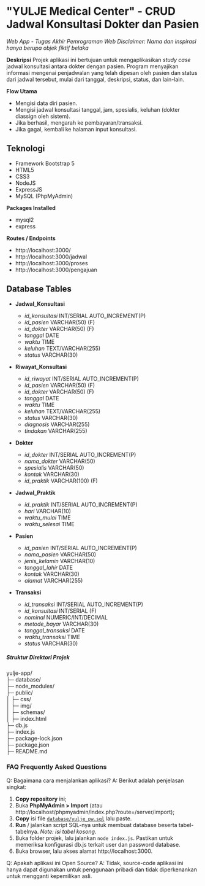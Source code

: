# "YULJE Medical Center" - CRUD Jadwal Konsultasi Dokter dan Pasien
_Web App - Tugas Akhir Pemrograman Web_
_Disclaimer: Nama dan inspirasi hanya berupa objek fiktif belaka_

**Deskripsi**
Projek aplikasi ini bertujuan untuk mengaplikasikan *study case* jadwal konsultasi antara dokter dengan pasien. Program menyajikan informasi mengenai penjadwalan yang telah dipesan oleh pasien dan status dari jadwal tersebut, mulai dari tanggal, deskripsi, status, dan lain-lain.

**Flow Utama**
- Mengisi data diri pasien.
- Mengisi jadwal konsultasi tanggal, jam, spesialis, keluhan (dokter diassign oleh sistem).
- Jika berhasil, mengarah ke pembayaran/transaksi.
- Jika gagal, kembali ke halaman input konsultasi.

## Teknologi
- Framework Bootstrap 5
- HTML5
- CSS3
- NodeJS
- ExpressJS
- MySQL (PhpMyAdmin)

**Packages Installed**
- mysql2
- express

**Routes / Endpoints**
- http://localhost:3000/
- http://localhost:3000/jadwal
- http://localhost:3000/proses
- http://localhost:3000/pengajuan

## Database Tables
- **Jadwal_Konsultasi**
  - *id_konsultasi* INT/SERIAL AUTO_INCREMENT(P)
  - *id_pasien* VARCHAR(50) (F)
  - *id_dokter* VARCHAR(50) (F)
  - *tanggal* DATE
  - *waktu* TIME
  - *keluhan* TEXT/VARCHAR(255)
  - *status* VARCHAR(30)
  
- **Riwayat_Konsultasi**
  - *id_riwayat* INT/SERIAL AUTO_INCREMENT(P)
  - *id_pasien* VARCHAR(50) (F)
  - *id_dokter* VARCHAR(50) (F)
  - *tanggal* DATE
  - *waktu* TIME
  - *keluhan* TEXT/VARCHAR(255)
  - *status* VARCHAR(30)
  - *diagnosis* VARCHAR(255)
  - *tindakan* VARCHAR(255)
  
- **Dokter**
  - *id_dokter* INT/SERIAL AUTO_INCREMENT(P)
  - *nama_dokter* VARCHAR(50)
  - *spesialis* VARCHAR(50)
  - *kontak* VARCHAR(30)
  - *id_praktik* VARCHAR(100) (F)
  
- **Jadwal_Praktik**
  - *id_praktik* INT/SERIAL AUTO_INCREMENT(P)
  - *hari* VARCHAR(10)
  - *waktu_mulai* TIME
  - *waktu_selesai* TIME
  
- **Pasien**
  - *id_pasien* INT/SERIAL AUTO_INCREMENT(P)
  - *nama_pasien* VARCHAR(50)
  - *jenis_kelamin* VARCHAR(10)
  - *tanggal_lahir* DATE
  - *kontak* VARCHAR(30)
  - *alamat* VARCHAR(255)
  
- **Transaksi**
  - *id_transaksi* INT/SERIAL AUTO_INCREMENT(P)
  - *id_konsultasi* INT/SERIAL (F)
  - *nominal* NUMERIC/INT/DECIMAL
  - *metode_bayar* VARCHAR(30)
  - *tanggal_transaksi* DATE
  - *waktu_transaksi* TIME
  - *status* VARCHAR(30)

##### Struktur Direktori Projek
yulje-app/  
├─ database/  
├─ node_modules/  
├─ public/  
│  ├─ css/  
│  ├─ img/  
│  ├─ schemas/  
│  ├─ index.html  
├─ db.js  
├─ index.js  
├─ package-lock.json  
├─ package.json  
├─ README.md  
  

### FAQ Frequently Asked Questions
Q: Bagaimana cara menjalankan aplikasi?
A: Berikut adalah penjelasan singkat:
1. **Copy repository** ini; 
2. Buka **PhpMyAdmin > Import** (atau http://localhost/phpmyadmin/index.php?route=/server/import);
3. **Copy** isi file [`database/yulje_pw.sql`](database/yulje_pw.sql) lalu paste.
4. **Run** / jalankan script SQL-nya untuk membuat database beserta tabel-tabelnya. *Note: isi tabel kosong.*
5. Buka folder projek, lalu jalankan `node index.js`. Pastikan untuk memeriksa konfigurasi db.js terkait user dan password database.
6. Buka browser, lalu akses alamat http://localhost:3000.

Q: Apakah aplikasi ini Open Source?
A: Tidak, source-code aplikasi ini hanya dapat digunakan untuk penggunaan pribadi dan tidak diperkenankan untuk mengganti kepemilikan asli.